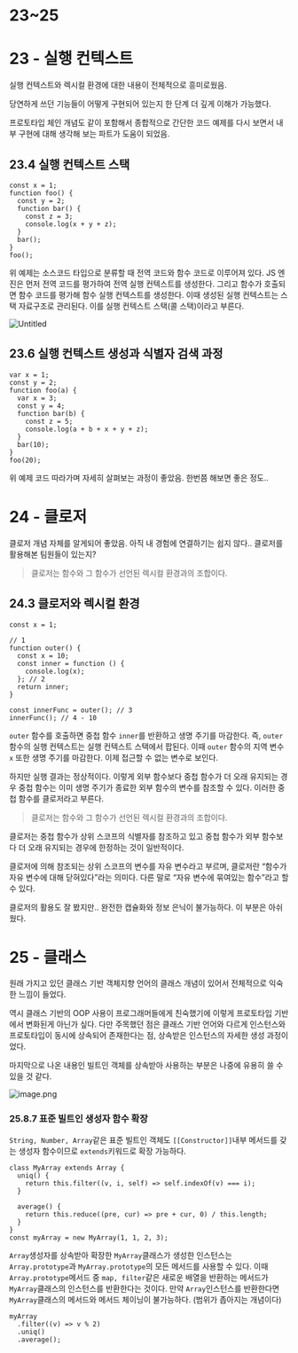 # 23~25

# 23 - 실행 컨텍스트

실행 컨텍스트와 렉시컬 환경에 대한 내용이 전체적으로 흥미로웠음.

당연하게 쓰던 기능들이 어떻게 구현되어 있는지 한 단계 더 깊게 이해가 가능했다.

프로토타입 체인 개념도 같이 포함해서 종합적으로 간단한 코드 예제를 다시 보면서 내부 구현에 대해 생각해 보는 파트가 도움이 되었음.

## 23.4 실행 컨텍스트 스택

```tsx
const x = 1;
function foo() {
  const y = 2;
  function bar() {
    const z = 3;
    console.log(x + y + z);
  }
  bar();
}
foo();
```

위 예제는 소스코드 타입으로 분류할 때 전역 코드와 함수 코드로 이루어져 있다. JS 엔진은 먼저 전역 코드를 평가하여 전역 실행 컨텍스트를 생성한다. 그리고 함수가 호출되면 함수 코드를 평가해 함수 실행 컨텍스트를 생성한다. 이때 생성된 실행 컨텍스트는 스택 자료구조로 관리된다. 이를 실행 컨텍스트 스택(콜 스택)이라고 부른다.

![Untitled](23~25%204a851a6f9c26473ab753d111f9b0f3d9/Untitled.png)

## 23.6 실행 컨텍스트 생성과 식별자 검색 과정

```tsx
var x = 1;
const y = 2;
function foo(a) {
  var x = 3;
  const y = 4;
  function bar(b) {
    const z = 5;
    console.log(a + b + x + y + z);
  }
  bar(10);
}
foo(20);
```

위 예제 코드 따라가며 자세히 살펴보는 과정이 좋았음. 한번쯤 해보면 좋은 정도..

# 24 - 클로저

클로저 개념 자체를 알게되어 좋았음. 아직 내 경험에 연결하기는 쉽지 않다.. 클로저를 활용해본 팀원들이 있는지?

> 클로저는 함수와 그 함수가 선언된 렉시컬 환경과의 조합이다.

## 24.3 클로저와 렉시컬 환경

```tsx
const x = 1;

// 1
function outer() {
  const x = 10;
  const inner = function () {
    console.log(x);
  }; // 2
  return inner;
}

const innerFunc = outer(); // 3
innerFunc(); // 4 - 10
```

`outer` 함수를 호출하면 중첩 함수 `inner`를 반환하고 생명 주기를 마감한다. 즉, `outer` 함수의 실행 컨텍스트는 실행 컨텍스트 스택에서 팝된다. 이때 `outer` 함수의 지역 변수 `x` 또한 생명 주기를 마감한다. 이제 접근할 수 없는 변수로 보인다.

하지만 실행 결과는 정상적이다. 이렇게 외부 함수보다 중첩 함수가 더 오래 유지되는 경우 중첩 함수는 이미 생명 주기가 종료한 외부 함수의 변수를 참조할 수 있다. 이러한 중첩 함수를 클로저라고 부른다.

> 클로저는 함수와 그 함수가 선언된 렉시컬 환경과의 조합이다.

클로저는 중첩 함수가 상위 스코프의 식별자를 참조하고 있고 중첩 함수가 외부 함수보다 더 오래 유지되는 경우에 한정하는 것이 일반적이다.

클로저에 의해 참조되는 상위 스코프의 변수를 자유 변수라고 부르며, 클로저란 “함수가 자유 변수에 대해 닫혀있다”라는 의미다. 다른 말로 “자유 변수에 묶여있는 함수”라고 할 수 있다.

클로저의 활용도 잘 봤지만.. 완전한 캡슐화와 정보 은닉이 불가능하다. 이 부분은 아쉬웠다.

# 25 - 클래스

원래 가지고 있던 클래스 기반 객체지향 언어의 클래스 개념이 있어서 전체적으로 익숙한 느낌이 들었다.

역시 클래스 기반의 OOP 사용이 프로그래머들에게 친숙했기에 이렇게 프로토타입 기반에서 변화된게 아닌가 싶다. 다만 주목했던 점은 클래스 기반 언어와 다르게 인스턴스와 프로토타입이 동시에 상속되어 존재한다는 점, 상속받은 인스턴스의 자세한 생성 과정이었다.

마지막으로 나온 내용인 빌트인 객체를 상속받아 사용하는 부분은 나중에 유용히 쓸 수 있을 것 같다.

![image.png](23~25%204a851a6f9c26473ab753d111f9b0f3d9/image.png)

### 25.8.7 표준 빌트인 생성자 함수 확장

`String, Number, Array`같은 표준 빌트인 객체도 `[[Constructor]]`내부 메서드를 갖는 생성자 함수이므로 `extends`키워드로 확장 가능하다.

```tsx
class MyArray extends Array {
  uniq() {
    return this.filter((v, i, self) => self.indexOf(v) === i);
  }

  average() {
    return this.reduce((pre, cur) => pre + cur, 0) / this.length;
  }
}
const myArray = new MyArray(1, 1, 2, 3);
```

`Array`생성자를 상속받아 확장한 `MyArray`클래스가 생성한 인스턴스는 `Array.prototype`과 `MyArray.prototype`의 모든 메서드를 사용할 수 있다. 이때 `Array.prototype`메서드 중 `map, filter`같은 새로운 배열을 반환하는 메서드가 `MyArray`클래스의 인스턴스를 반환한다는 것이다. 만약 `Array`인스턴스를 반환한다면 `MyArray`클래스의 메서드와 메서드 체이닝이 불가능하다. (범위가 좁아지는 개념이다)

```tsx
myArray
  .filter((v) => v % 2)
  .uniq()
  .average();
```
